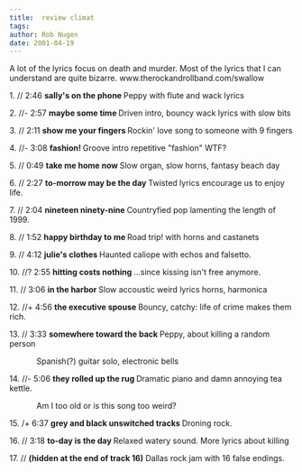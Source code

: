 ```yaml
---
title:  review climat
tags: 
author: Rob Nugen
date: 2001-04-19
---
```


<p class=MsoNormal>A lot of the lyrics focus on death and murder. Most of the lyrics that I can understand are
quite bizarre. www.therockandrollband.com/swallow</p>

<p class=MsoNormal style='mso-layout-grid-align:none;text-autospace:none'>1. //
2:46 <b>sally's on the phone </b>Peppy with flute and wack lyrics</p>

<p class=MsoNormal style='mso-layout-grid-align:none;text-autospace:none'>2.
//- 2:57 <b>maybe some time </b>Driven intro, bouncy wack lyrics with slow bits</p>

<p class=MsoNormal style='mso-layout-grid-align:none;text-autospace:none'>3. //
2:11 <b>show me your fingers </b>Rockin' love song to someone with 9 fingers</p>

<p class=MsoNormal style='mso-layout-grid-align:none;text-autospace:none'>4.
//- 3:08 <b>fashion! </b>Groove intro repetitive &quot;fashion&quot; WTF?</p>

<p class=MsoNormal style='mso-layout-grid-align:none;text-autospace:none'>5. //
0:49 <b>take me home now </b>Slow organ, slow horns, fantasy beach day</p>

<p class=MsoNormal style='mso-layout-grid-align:none;text-autospace:none'>6. //
2:27 <b>to-morrow may be the day </b>Twisted lyrics encourage us to enjoy life.</p>

<p class=MsoNormal style='mso-layout-grid-align:none;text-autospace:none'>7. //
2:04 <b>nineteen ninety-nine </b>Countryfied pop lamenting the length of 1999.</p>

<p class=MsoNormal style='mso-layout-grid-align:none;text-autospace:none'>8. //
1:52 <b>happy birthday to me </b>Road trip!<span style="mso-spacerun: yes">
</span>with horns and castanets</p>

<p class=MsoNormal style='mso-layout-grid-align:none;text-autospace:none'>9. //
4:12 <b>julie's clothes </b>Haunted caliope with echos and falsetto.</p>

<p class=MsoNormal style='mso-layout-grid-align:none;text-autospace:none'>10.
//? 2:55 <b>hitting costs nothing </b>...since kissing isn't free anymore.</p>

<p class=MsoNormal style='mso-layout-grid-align:none;text-autospace:none'>11.
// 3:06 <b>in the harbor </b>Slow accoustic weird lyrics horns, harmonica</p>

<p class=MsoNormal style='mso-layout-grid-align:none;text-autospace:none'>12.
//+ 4:56 <b>the executive spouse </b>Bouncy, catchy: life of crime makes them
rich.</p>

<p class=MsoNormal style='mso-layout-grid-align:none;text-autospace:none'>13.
// 3:33 <b>somewhere toward the back </b>Peppy, about killing a random person</p>

<p class=MsoNormal style='text-indent:.5in;mso-layout-grid-align:none;
text-autospace:none'><span style="mso-spacerun: yes"></span>Spanish(?) guitar
solo, electronic bells</p>

<p class=MsoNormal style='mso-layout-grid-align:none;text-autospace:none'>14.
//- 5:06 <b>they rolled up the rug </b>Dramatic piano and damn annoying tea
kettle.</p>

<p class=MsoNormal style='text-indent:.5in;mso-layout-grid-align:none;
text-autospace:none'>Am I too old or is this song too weird?</p>

<p class=MsoNormal style='mso-layout-grid-align:none;text-autospace:none'>15.
/+ 6:37 <b>grey and black unswitched tracks </b>Droning rock. </p>

<p class=MsoNormal style='mso-layout-grid-align:none;text-autospace:none'>16.
// 3:18 <b>to-day is the day </b>Relaxed watery sound.<span
style="mso-spacerun: yes"> </span>More lyrics about killing</p>

<p class=MsoNormal style='mso-layout-grid-align:none;text-autospace:none'>17. //
<b>(hidden at the end of track 16)</b> Dallas rock jam with 16 false endings.<b>
</b></p>

</div>

</body>

</html>
